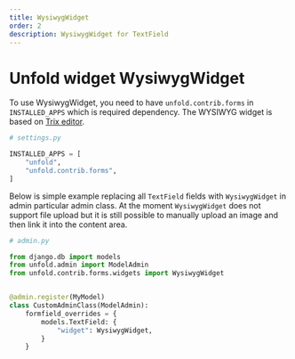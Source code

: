 ```yaml
---
title: WysiwygWidget
order: 2
description: WysiwygWidget for TextField
---
```


# Unfold widget WysiwygWidget

To use WysiwygWidget, you need to have `unfold.contrib.forms` in `INSTALLED_APPS` which is required dependency. The WYSIWYG widget is based on [Trix editor](https://trix-editor.org/).

```python
# settings.py

INSTALLED_APPS = [
    "unfold",
    "unfold.contrib.forms",
]
```

Below is simple example replacing all `TextField` fields with `WysiwygWidget` in admin particular admin class. At the moment `WysiwygWidget` does not support file upload but it is still possible to manually upload an image and then link it into the content area.

```python
# admin.py

from django.db import models
from unfold.admin import ModelAdmin
from unfold.contrib.forms.widgets import WysiwygWidget


@admin.register(MyModel)
class CustomAdminClass(ModelAdmin):
    formfield_overrides = {
        models.TextField: {
            "widget": WysiwygWidget,
        }
    }
```

